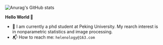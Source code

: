 
![Anurag's GitHub stats](https://github-readme-stats.vercel.app/api?username=Helenology&show_icons=true&hide=contribs,prs?theme=buefy)

**Hello World 👋**

- 🤍 I am currently a phd student at Peking University. My rearch interest is in nonparametric statistics and image processing.
- 📬 How to reach me: `helenology@163.com`